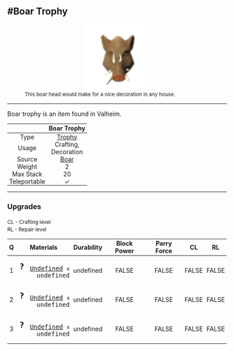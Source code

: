 <meta property="og:title" content="Boar Trophy - MoreValheim" /><meta property="og:type" content="website" /><meta property="og:image" content="/assets/boar_trophy.png" /><meta property="og:description" content="Boar Trophy is an item found in Valheim." /><meta name="theme-color" content="#546D78"><meta name="twitter:card" content="summary_large_image">
#Boar Trophy
-------------
<style>img {width:20px;}.tb {width:150px;display: block;margin-left: auto;margin-right: auto;}</style>

<style>.md-typeset table:not([class]) th:not([align]) {min-width:unset!important;}</style>
<style>td{padding:0em 0.3em!important;text-align:center!important;border-left:.05rem solid var(--md-default-fg-color--lightest)}</style>

<style>th{padding:0.1em 0.3em!important;text-align:center!important;font-weight:bold}</style>

<style>pre{text-align:right!important}</style>
<style>table tr td:first-child {border-left: 0;};</style>

<figure><img src="/assets/boar_trophy.png" class="tb" /><figcaption><small>This boar head would make for a nice decoration in any house.</small></figcaption></figure>

-------------

Boar trophy is an item found in Valheim.

|        | Boar Trophy              |
| ----------- | ------------------------------------ |
| Type | [Trophy](../../types/trophy)
| Usage | Crafting,<br>Decoration<br>
| Source | [Boar](../../creatures/boar)
| Weight | 2 |
| Max Stack | 20 |
| Teleportable | ✓


-------------

### Upgrades

<small>CL - Crafting level</small><br><small>RL - Repair level</small>

| Q | Materials | Durability | Block Power | Parry Force | CL | RL |
| - | - | - | - | - | - | - |
| 1 | <pre>[![Undefined](/assets/undefined.png)](../../items/undefined) [Undefined](../../items/undefined) <small>x</small> undefined</pre> | undefined | FALSE | FALSE | FALSE | FALSE |
| 2 | <pre>[![Undefined](/assets/undefined.png)](../../items/undefined) [Undefined](../../items/undefined) <small>x</small> undefined</pre> | undefined | FALSE | FALSE | FALSE | FALSE |
| 3 | <pre>[![Undefined](/assets/undefined.png)](../../items/undefined) [Undefined](../../items/undefined) <small>x</small> undefined</pre> | undefined | FALSE | FALSE | FALSE | FALSE |